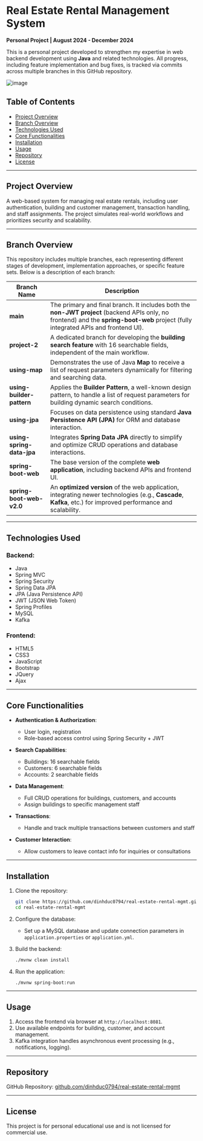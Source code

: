 # Real Estate Rental Management System

**Personal Project | August 2024 - December 2024**

This is a personal project developed to strengthen my expertise in web backend development using **Java** and related technologies. All progress, including feature implementation and bug fixes, is tracked via commits across multiple branches in this GitHub repository.

![image](https://github.com/user-attachments/assets/ba73fede-8fa3-4339-b599-b0b79d3919cf)


## Table of Contents

- [Project Overview](#project-overview)
- [Branch Overview](#branch-overview)
- [Technologies Used](#technologies-used)
- [Core Functionalities](#core-functionalities)
- [Installation](#installation)
- [Usage](#usage)
- [Repository](#repository)
- [License](#license)

---

## Project Overview

A web-based system for managing real estate rentals, including user authentication, building and customer management, transaction handling, and staff assignments. The project simulates real-world workflows and prioritizes security and scalability.

---

## Branch Overview

This repository includes multiple branches, each representing different stages of development, implementation approaches, or specific feature sets. Below is a description of each branch:

| Branch Name                | Description                                                                                                                           |
|---------------------------|---------------------------------------------------------------------------------------------------------------------------------------|
| **main**                  | The primary and final branch. It includes both the **non-JWT project** (backend APIs only, no frontend) and the **spring-boot-web** project (fully integrated APIs and frontend UI). |
| **project-2**             | A dedicated branch for developing the **building search feature** with 16 searchable fields, independent of the main workflow.       |
| **using-map**             | Demonstrates the use of Java **Map** to receive a list of request parameters dynamically for filtering and searching data.             |
| **using-builder-pattern** | Applies the **Builder Pattern**, a well-known design pattern, to handle a list of request parameters for building dynamic search conditions. |
| **using-jpa**             | Focuses on data persistence using standard **Java Persistence API (JPA)** for ORM and database interaction.                           |
| **using-spring-data-jpa** | Integrates **Spring Data JPA** directly to simplify and optimize CRUD operations and database interactions.                           |
| **spring-boot-web**       | The base version of the complete **web application**, including backend APIs and frontend UI.                                         |
| **spring-boot-web-v2.0**  | An **optimized version** of the web application, integrating newer technologies (e.g., **Cascade**, **Kafka**, etc.) for improved performance and scalability. |

---

## Technologies Used

### Backend:
- Java
- Spring MVC
- Spring Security
- Spring Data JPA
- JPA (Java Persistence API)
- JWT (JSON Web Token)
- Spring Profiles
- MySQL
- Kafka

### Frontend:
- HTML5
- CSS3
- JavaScript
- Bootstrap
- JQuery
- Ajax

---

## Core Functionalities

- **Authentication & Authorization**:  
  - User login, registration  
  - Role-based access control using Spring Security + JWT

- **Search Capabilities**:  
  - Buildings: 16 searchable fields  
  - Customers: 6 searchable fields  
  - Accounts: 2 searchable fields  

- **Data Management**:  
  - Full CRUD operations for buildings, customers, and accounts  
  - Assign buildings to specific management staff

- **Transactions**:  
  - Handle and track multiple transactions between customers and staff

- **Customer Interaction**:  
  - Allow customers to leave contact info for inquiries or consultations

---

## Installation

1. Clone the repository:
   ```bash
   git clone https://github.com/dinhduc0794/real-estate-rental-mgmt.git
   cd real-estate-rental-mgmt
   ```

2. Configure the database:
   - Set up a MySQL database and update connection parameters in `application.properties` or `application.yml`.

3. Build the backend:
   ```bash
   ./mvnw clean install
   ```

4. Run the application:
   ```bash
   ./mvnw spring-boot:run
   ```

---

## Usage

1. Access the frontend via browser at `http://localhost:8081`.
2. Use available endpoints for building, customer, and account management.
3. Kafka integration handles asynchronous event processing (e.g., notifications, logging).

---

## Repository

GitHub Repository: [github.com/dinhduc0794/real-estate-rental-mgmt](https://github.com/dinhduc0794/real-estate-rental-mgmt)

---

## License

This project is for personal educational use and is not licensed for commercial use.
